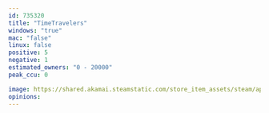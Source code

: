 ```yaml
---
id: 735320
title: "TimeTravelers"
windows: "true"
mac: "false"
linux: false
positive: 5
negative: 1
estimated_owners: "0 - 20000"
peak_ccu: 0

image: https://shared.akamai.steamstatic.com/store_item_assets/steam/apps/735320/header.jpg?t=1509673032
opinions:
---
```

